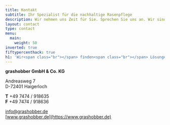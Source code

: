 ```yaml
---
title: Kontakt
subtitle: Ihr Spezialist für die nachhaltige Rasenpflege
description: Wir nehmen uns Zeit für Sie. Sprechen Sie uns an. Wir sind gerne für Sie da.
layout: contact
type: contact
menu:
  main:
    weight: 50
inverted: true
fiftypercenthack: true
h1: 'Wir<span class="br"></span> finden<span class="br"></span> Lösungen'
---
```


<strong class="c-contact__address-headline">grashobber GmbH & Co. KG</strong>

Andreasweg 7  
D-72401 Haigerloch

**T** +49 7474 / 918635  
**F** +49 7474 / 918636

[info@grashobber.de](mailto:info@grashobber.de)  
[www.grashobber.de](https://www.grashobber.de)
